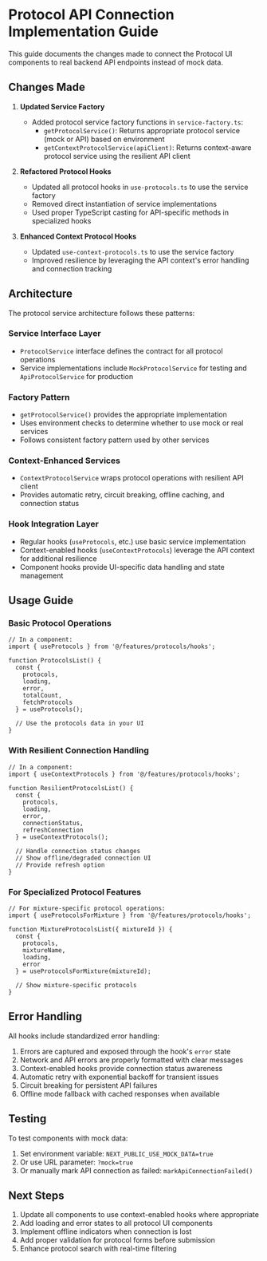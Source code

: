 # Protocol API Connection Implementation Guide

This guide documents the changes made to connect the Protocol UI components to real backend API endpoints instead of mock data.

## Changes Made

1. **Updated Service Factory**
   - Added protocol service factory functions in `service-factory.ts`:
     - `getProtocolService()`: Returns appropriate protocol service (mock or API) based on environment
     - `getContextProtocolService(apiClient)`: Returns context-aware protocol service using the resilient API client

2. **Refactored Protocol Hooks**
   - Updated all protocol hooks in `use-protocols.ts` to use the service factory
   - Removed direct instantiation of service implementations
   - Used proper TypeScript casting for API-specific methods in specialized hooks

3. **Enhanced Context Protocol Hooks**
   - Updated `use-context-protocols.ts` to use the service factory
   - Improved resilience by leveraging the API context's error handling and connection tracking

## Architecture

The protocol service architecture follows these patterns:

### Service Interface Layer
- `ProtocolService` interface defines the contract for all protocol operations
- Service implementations include `MockProtocolService` for testing and `ApiProtocolService` for production

### Factory Pattern
- `getProtocolService()` provides the appropriate implementation
- Uses environment checks to determine whether to use mock or real services
- Follows consistent factory pattern used by other services

### Context-Enhanced Services
- `ContextProtocolService` wraps protocol operations with resilient API client
- Provides automatic retry, circuit breaking, offline caching, and connection status

### Hook Integration Layer
- Regular hooks (`useProtocols`, etc.) use basic service implementation
- Context-enabled hooks (`useContextProtocols`) leverage the API context for additional resilience
- Component hooks provide UI-specific data handling and state management

## Usage Guide

### Basic Protocol Operations

```tsx
// In a component:
import { useProtocols } from '@/features/protocols/hooks';

function ProtocolsList() {
  const { 
    protocols, 
    loading, 
    error, 
    totalCount,
    fetchProtocols
  } = useProtocols();
  
  // Use the protocols data in your UI
}
```

### With Resilient Connection Handling

```tsx
// In a component:
import { useContextProtocols } from '@/features/protocols/hooks';

function ResilientProtocolsList() {
  const { 
    protocols, 
    loading, 
    error, 
    connectionStatus,
    refreshConnection
  } = useContextProtocols();
  
  // Handle connection status changes
  // Show offline/degraded connection UI
  // Provide refresh option
}
```

### For Specialized Protocol Features

```tsx
// For mixture-specific protocol operations:
import { useProtocolsForMixture } from '@/features/protocols/hooks';

function MixtureProtocolsList({ mixtureId }) {
  const {
    protocols,
    mixtureName,
    loading,
    error
  } = useProtocolsForMixture(mixtureId);
  
  // Show mixture-specific protocols
}
```

## Error Handling

All hooks include standardized error handling:

1. Errors are captured and exposed through the hook's `error` state
2. Network and API errors are properly formatted with clear messages
3. Context-enabled hooks provide connection status awareness
4. Automatic retry with exponential backoff for transient issues
5. Circuit breaking for persistent API failures
6. Offline mode fallback with cached responses when available

## Testing

To test components with mock data:

1. Set environment variable: `NEXT_PUBLIC_USE_MOCK_DATA=true`
2. Or use URL parameter: `?mock=true`
3. Or manually mark API connection as failed: `markApiConnectionFailed()`

## Next Steps

1. Update all components to use context-enabled hooks where appropriate
2. Add loading and error states to all protocol UI components
3. Implement offline indicators when connection is lost
4. Add proper validation for protocol forms before submission
5. Enhance protocol search with real-time filtering